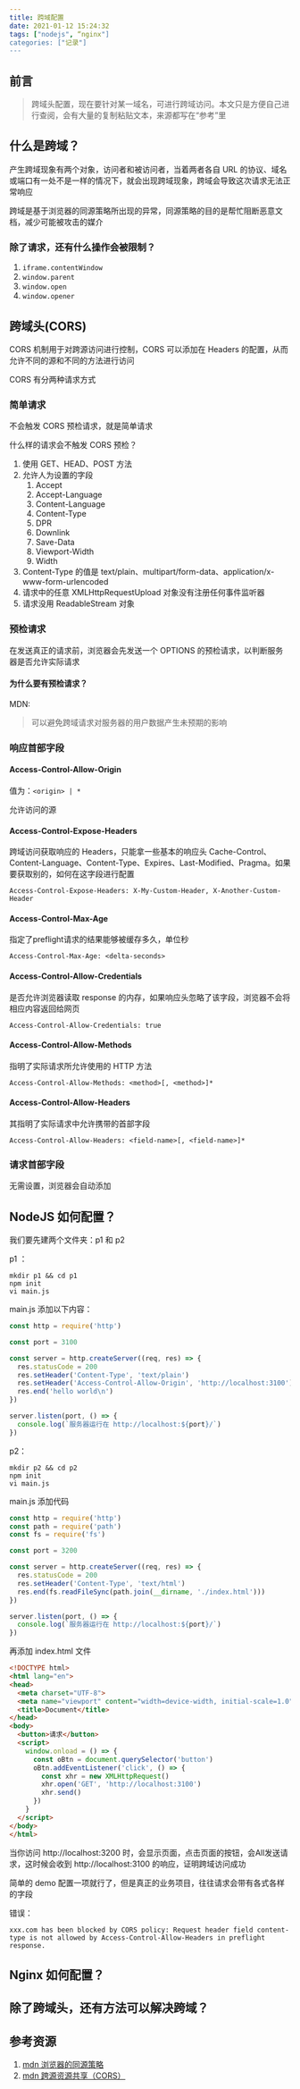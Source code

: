 ```yaml
---
title: 跨域配置
date: 2021-01-12 15:24:32
tags: ["nodejs", “nginx"]
categories: ["记录"]
---
```




## 前言

>跨域头配置，现在要针对某一域名，可进行跨域访问。本文只是方便自己进行查阅，会有大量的复制粘贴文本，来源都写在“参考”里

## 什么是跨域？

产生跨域现象有两个对象，访问者和被访问者，当着两者各自 URL 的协议、域名或端口有一处不是一样的情况下，就会出现跨域现象，跨域会导致这次请求无法正常响应

跨域是基于浏览器的同源策略所出现的异常，同源策略的目的是帮忙阻断恶意文档，减少可能被攻击的媒介

### 除了请求，还有什么操作会被限制？

1. `iframe.contentWindow`
2. `window.parent`
3. `window.open`
4. `window.opener`



## 跨域头(CORS)

CORS 机制用于对跨源访问进行控制，CORS 可以添加在 Headers 的配置，从而允许不同的源和不同的方法进行访问

CORS 有分两种请求方式

### 简单请求

不会触发 CORS 预检请求，就是简单请求

什么样的请求会不触发 CORS 预检？

1. 使用 GET、HEAD、POST 方法
2. 允许人为设置的字段
   1. Accept
   2. Accept-Language
   3. Content-Language
   4. Content-Type
   5. DPR
   6. Downlink
   7. Save-Data
   8. Viewport-Width
   9. Width
3. Content-Type 的值是 text/plain、multipart/form-data、application/x-www-form-urlencoded
4. 请求中的任意 XMLHttpRequestUpload 对象没有注册任何事件监听器
5. 请求没用 ReadableStream 对象

### 预检请求

在发送真正的请求前，浏览器会先发送一个 OPTIONS 的预检请求，以判断服务器是否允许实际请求

#### 为什么要有预检请求？

MDN:

> 可以避免跨域请求对服务器的用户数据产生未预期的影响



### 响应首部字段

#### Access-Control-Allow-Origin

值为：`<origin> | *`

允许访问的源

#### Access-Control-Expose-Headers

跨域访问获取响应的 Headers，只能拿一些基本的响应头 Cache-Control、Content-Language、Content-Type、Expires、Last-Modified、Pragma。如果要获取别的，如何在这字段进行配置

`Access-Control-Expose-Headers: X-My-Custom-Header, X-Another-Custom-Header`

#### Access-Control-Max-Age

指定了preflight请求的结果能够被缓存多久，单位秒

`Access-Control-Max-Age: <delta-seconds>`

#### Access-Control-Allow-Credentials

是否允许浏览器读取 response 的内存，如果响应头忽略了该字段，浏览器不会将相应内容返回给网页

`Access-Control-Allow-Credentials: true`

#### Access-Control-Allow-Methods

指明了实际请求所允许使用的 HTTP 方法

`Access-Control-Allow-Methods: <method>[, <method>]*`

#### Access-Control-Allow-Headers

其指明了实际请求中允许携带的首部字段

`Access-Control-Allow-Headers: <field-name>[, <field-name>]*`



### 请求首部字段

无需设置，浏览器会自动添加



## NodeJS 如何配置？

我们要先建两个文件夹：p1 和 p2

p1 ：

```shell
mkdir p1 && cd p1
npm init
vi main.js
```

main.js 添加以下内容：

```javascript
const http = require('http')

const port = 3100

const server = http.createServer((req, res) => {
  res.statusCode = 200
  res.setHeader('Content-Type', 'text/plain')
  res.setHeader('Access-Control-Allow-Origin', 'http://localhost:3100')
  res.end('hello world\n')
})

server.listen(port, () => {
  console.log(`服务器运行在 http://localhost:${port}/`)
})
```



p2：

```shell
mkdir p2 && cd p2
npm init
vi main.js
```

main.js 添加代码

```javascript
const http = require('http')
const path = require('path')
const fs = require('fs')

const port = 3200

const server = http.createServer((req, res) => {
  res.statusCode = 200
  res.setHeader('Content-Type', 'text/html')
  res.end(fs.readFileSync(path.join(__dirname, './index.html')))
})

server.listen(port, () => {
  console.log(`服务器运行在 http://localhost:${port}/`)
})
```

再添加 index.html 文件

```html
<!DOCTYPE html>
<html lang="en">
<head>
  <meta charset="UTF-8">
  <meta name="viewport" content="width=device-width, initial-scale=1.0">
  <title>Document</title>
</head>
<body>
  <button>请求</button>
  <script>
    window.onload = () => {
      const oBtn = document.querySelector('button')
      oBtn.addEventListener('click', () => {
        const xhr = new XMLHttpRequest()
        xhr.open('GET', 'http://localhost:3100')
        xhr.send()
      })
    }
  </script>
</body>
</html>
```



当你访问 http://localhost:3200 时，会显示页面，点击页面的按钮，会All发送请求，这时候会收到 http://localhost:3100 的响应，证明跨域访问成功

简单的 demo 配置一项就行了，但是真正的业务项目，往往请求会带有各式各样的字段

错误：

```shell
xxx.com has been blocked by CORS policy: Request header field content-type is not allowed by Access-Control-Allow-Headers in preflight response.
```





## Nginx 如何配置？

## 除了跨域头，还有方法可以解决跨域？





## 参考资源

1. [mdn 浏览器的同源策略](https://developer.mozilla.org/zh-CN/docs/Web/Security/Same-origin_policy)
2. [mdn 跨源资源共享（CORS）](https://developer.mozilla.org/zh-CN/docs/Web/HTTP/Access_control_CORS)

